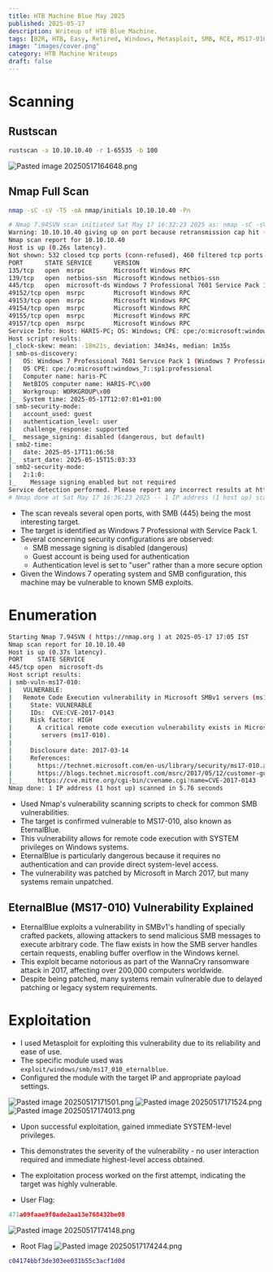 ```yaml
---
title: HTB Machine Blue May 2025
published: 2025-05-17
description: Writeup of HTB Blue Machine.
tags: [B2R, HTB, Easy, Retired, Windows, Metasploit, SMB, RCE, MS17-010, Eternal Blue)]
image: "images/cover.png"
category: HTB Machine Writeups
draft: false
---
```



# Scanning

## Rustscan


```bash
rustscan -a 10.10.10.40 -r 1-65535 -b 100
```

![Pasted image 20250517164648.png](images/Pasted_image_20250517164648.png)

## Nmap Full Scan


```bash
nmap -sC -sV -T5 -oA nmap/initials 10.10.10.40 -Pn
```


```bash
# Nmap 7.94SVN scan initiated Sat May 17 16:32:23 2025 as: nmap -sC -sV -T5 -oA nmap/initials -Pn 10.10.10.40
Warning: 10.10.10.40 giving up on port because retransmission cap hit (2).
Nmap scan report for 10.10.10.40
Host is up (0.26s latency).
Not shown: 532 closed tcp ports (conn-refused), 460 filtered tcp ports (no-response)
PORT      STATE SERVICE      VERSION
135/tcp   open  msrpc        Microsoft Windows RPC
139/tcp   open  netbios-ssn  Microsoft Windows netbios-ssn
445/tcp   open  microsoft-ds Windows 7 Professional 7601 Service Pack 1 microsoft-ds (workgroup: WORKGROUP)
49152/tcp open  msrpc        Microsoft Windows RPC
49153/tcp open  msrpc        Microsoft Windows RPC
49154/tcp open  msrpc        Microsoft Windows RPC
49155/tcp open  msrpc        Microsoft Windows RPC
49157/tcp open  msrpc        Microsoft Windows RPC
Service Info: Host: HARIS-PC; OS: Windows; CPE: cpe:/o:microsoft:windows
Host script results:
|_clock-skew: mean: -18m21s, deviation: 34m34s, median: 1m35s
| smb-os-discovery: 
|   OS: Windows 7 Professional 7601 Service Pack 1 (Windows 7 Professional 6.1)
|   OS CPE: cpe:/o:microsoft:windows_7::sp1:professional
|   Computer name: haris-PC
|   NetBIOS computer name: HARIS-PC\x00
|   Workgroup: WORKGROUP\x00
|_  System time: 2025-05-17T12:07:01+01:00
| smb-security-mode: 
|   account_used: guest
|   authentication_level: user
|   challenge_response: supported
|_  message_signing: disabled (dangerous, but default)
| smb2-time: 
|   date: 2025-05-17T11:06:58
|_  start_date: 2025-05-15T15:03:33
| smb2-security-mode: 
|   2:1:0: 
|_    Message signing enabled but not required
Service detection performed. Please report any incorrect results at https://nmap.org/submit/ .
# Nmap done at Sat May 17 16:36:23 2025 -- 1 IP address (1 host up) scanned in 239.53 seconds
```

- The scan reveals several open ports, with SMB (445) being the most interesting target.
- The target is identified as Windows 7 Professional with Service Pack 1.
- Several concerning security configurations are observed:
    - SMB message signing is disabled (dangerous)
    - Guest account is being used for authentication
    - Authentication level is set to "user" rather than a more secure option
- Given the Windows 7 operating system and SMB configuration, this machine may be vulnerable to known SMB exploits.

# Enumeration


```bash
Starting Nmap 7.94SVN ( https://nmap.org ) at 2025-05-17 17:05 IST
Nmap scan report for 10.10.10.40
Host is up (0.37s latency).
PORT    STATE SERVICE
445/tcp open  microsoft-ds
Host script results:
| smb-vuln-ms17-010: 
|   VULNERABLE:
|   Remote Code Execution vulnerability in Microsoft SMBv1 servers (ms17-010)
|     State: VULNERABLE
|     IDs:  CVE:CVE-2017-0143
|     Risk factor: HIGH
|       A critical remote code execution vulnerability exists in Microsoft SMBv1
|        servers (ms17-010).
|           
|     Disclosure date: 2017-03-14
|     References:
|       https://technet.microsoft.com/en-us/library/security/ms17-010.aspx
|       https://blogs.technet.microsoft.com/msrc/2017/05/12/customer-guidance-for-wannacrypt-attacks/
|_      https://cve.mitre.org/cgi-bin/cvename.cgi?name=CVE-2017-0143
Nmap done: 1 IP address (1 host up) scanned in 5.76 seconds
```

- Used Nmap's vulnerability scanning scripts to check for common SMB vulnerabilities.
- The target is confirmed vulnerable to MS17-010, also known as EternalBlue.
- This vulnerability allows for remote code execution with SYSTEM privileges on Windows systems.
- EternalBlue is particularly dangerous because it requires no authentication and can provide direct system-level access.
- The vulnerability was patched by Microsoft in March 2017, but many systems remain unpatched.

## EternalBlue (MS17-010) Vulnerability Explained

- EternalBlue exploits a vulnerability in SMBv1's handling of specially crafted packets, allowing attackers to send malicious SMB messages to execute arbitrary code. The flaw exists in how the SMB server handles certain requests, enabling buffer overflow in the Windows kernel. 
- This exploit became notorious as part of the WannaCry ransomware attack in 2017, affecting over 200,000 computers worldwide. 
- Despite being patched, many systems remain vulnerable due to delayed patching or legacy system requirements.

# Exploitation

- I used Metasploit for exploiting this vulnerability due to its reliability and ease of use.
- The specific module used was `exploit/windows/smb/ms17_010_eternalblue`.
- Configured the module with the target IP and appropriate payload settings.

![Pasted image 20250517171501.png](images/Pasted_image_20250517171501.png) ![Pasted image 20250517171524.png](images/Pasted_image_20250517171524.png) ![Pasted image 20250517174013.png](images/Pasted_image_20250517174013.png)

- Upon successful exploitation, gained immediate SYSTEM-level privileges.
- This demonstrates the severity of the vulnerability - no user interaction required and immediate highest-level access obtained.
- The exploitation process worked on the first attempt, indicating the target was highly vulnerable.



- User Flag:

```lua
471a09faae9f0ade2aa13e768432be08
```

![Pasted image 20250517174148.png](images/Pasted_image_20250517174148.png)

- Root Flag 
![Pasted image 20250517174244.png](images/Pasted_image_20250517174244.png)

```lua
c04174bbf3de303ee031b55c3acf1d0d
```
